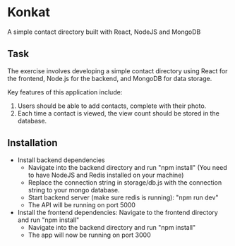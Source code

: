 # Konkat

A simple contact directory built with React, NodeJS and MongoDB

## Task
The exercise involves developing a simple contact directory using React for the frontend, Node.js for the backend, and MongoDB for data storage.

Key features of this application include:

1. Users should be able to add contacts, complete with their photo.
2. Each time a contact is viewed, the view count should be stored in the database.

## Installation
- Install backend dependencies
  - Navigate into the backend directory and run "npm install" (You need to have NodeJS and Redis installed on your machine)
  - Replace the connection string in storage/db.js with the connection string to your mongo database.
  - Start backend server (make sure redis is running): "npm run dev"
  - The API will be running on port 5000
- Install the frontend dependencies: Navigate to the frontend directory and run "npm install"
  - Navigate into the backend directory and run "npm install"
  - The app will now be running on port 3000
